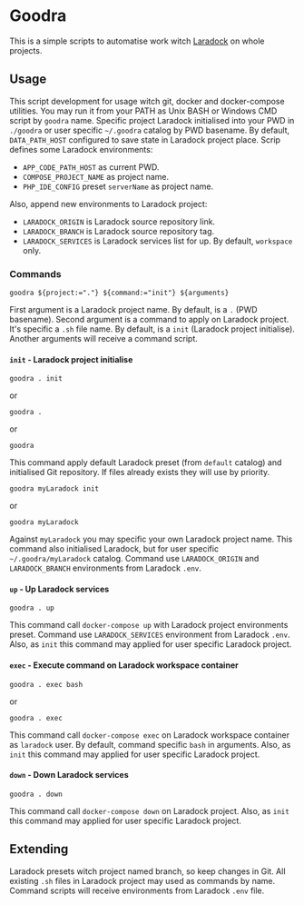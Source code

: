# Goodra

This is a simple scripts to automatise work witch [Laradock](https://laradock.io/) on whole projects.

## Usage

This script development for usage witch git, docker and docker-compose utilities.
You may run it from your PATH as Unix BASH or Windows CMD script by `goodra` name.
Specific project Laradock initialised into your PWD in `./goodra` or user specific `~/.goodra` catalog by PWD basename.
By default, `DATA_PATH_HOST` configured to save state in Laradock project place.
Scrip defines some Laradock environments:

* `APP_CODE_PATH_HOST` as current PWD.
* `COMPOSE_PROJECT_NAME` as project name.
* `PHP_IDE_CONFIG` preset `serverName` as project name.

Also, append new environments to Laradock project:

* `LARADOCK_ORIGIN` is Laradock source repository link.
* `LARADOCK_BRANCH` is Laradock source repository tag.
* `LARADOCK_SERVICES` is Laradock services list for up. By default, `workspace` only.

### Commands

```shell script
goodra ${project:="."} ${command:="init"} ${arguments}
```

First argument is a Laradock project name.
By default, is a `.` (PWD basename).
Second argument is a command to apply on Laradock project.
It's specific a `.sh` file name.
By default, is a `init` (Laradock project initialise).
Another arguments will receive a command script.

#### `init` - Laradock project initialise

```shell script
goodra . init
```

or

```shell script
goodra .
```

or

```shell script
goodra
```

This command apply default Laradock preset (from `default` catalog) and initialised Git repository.
If files already exists they will use by priority.

```shell script
goodra myLaradock init
```

or

```shell script
goodra myLaradock
```

Against `myLaradock` you may specific your own Laradock project name.
This command also initialised Laradock, but for user specific `~/.goodra/myLaradock` catalog.
Command use `LARADOCK_ORIGIN` and `LARADOCK_BRANCH` environments from Laradock `.env`.

#### `up` - Up Laradock services

```shell script
goodra . up
```

This command call `docker-compose up` with Laradock project environments preset.
Command use `LARADOCK_SERVICES` environment from Laradock `.env`.
Also, as `init` this command may applied for user specific Laradock project.

#### `exec` - Execute command on Laradock workspace container

```shell script
goodra . exec bash
```

or

```shell script
goodra . exec
```

This command call `docker-compose exec` on Laradock workspace container as `laradock` user.
By default, command specific `bash` in arguments.
Also, as `init` this command may applied for user specific Laradock project.

#### `down` - Down Laradock services

```shell script
goodra . down
```

This command call `docker-compose down` on Laradock project.
Also, as `init` this command may applied for user specific Laradock project.

## Extending

Laradock presets witch project named branch, so keep changes in Git.
All existing `.sh` files in Laradock project may used as commands by name.
Command scripts will receive environments from Laradock `.env` file.
